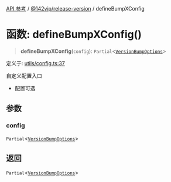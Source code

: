 [API 参考](../../../index.md) / [@142vip/release-version](../index.md) / defineBumpXConfig

# 函数: defineBumpXConfig()

> **defineBumpXConfig**(`config`): `Partial`\<[`VersionBumpOptions`](../interfaces/VersionBumpOptions.md)\>

定义于: [utils/config.ts:37](https://github.com/142vip/core-x/blob/d978b443ed1221c42602080459c0a22aae31b2d5/packages/release-version/src/utils/config.ts#L37)

自定义配置入口
- 配置可选

## 参数

### config

`Partial`\<[`VersionBumpOptions`](../interfaces/VersionBumpOptions.md)\>

## 返回

`Partial`\<[`VersionBumpOptions`](../interfaces/VersionBumpOptions.md)\>
